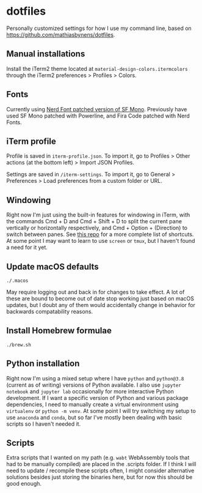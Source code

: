 # dotfiles

Personally customized settings for how I use my command line, based on <https://github.com/mathiasbynens/dotfiles>.

## Manual installations

Install the iTerm2 theme located at `material-design-colors.itermcolors` through the iTerm2 preferences > Profiles > Colors.

## Fonts

Currently using [Nerd Font patched version of SF Mono](https://github.com/Twixes/SF-Mono-Powerline).
Previously have used SF Mono patched with Powerline, and Fira Code patched with Nerd Fonts.

## iTerm profile

Profile is saved in `iterm-profile.json`.
To import it, go to Profiles > Other actions (at the bottom left) > Import JSON Profiles.

Settings are saved in `/iterm-settings`.
To import it, go to General > Preferences > Load preferences from a custom folder or URL.

## Windowing

Right now I'm just using the built-in features for windowing in iTerm, with the commands Cmd + D and Cmd + Shift + D to split the current pane vertically or horizontally respectively, and Cmd + Option + (Direction) to switch between panes.
See [this repo](https://gist.github.com/squarism/ae3613daf5c01a98ba3a) for a more complete list of shortcuts.
At some point I may want to learn to use `screen` or `tmux`, but I haven't found a need for it yet.

## Update macOS defaults
```
./.macos
```

May require logging out and back in for changes to take effect.
A lot of these are bound to become out of date stop working just based on macOS updates, but I doubt any of them would accidentally change in behavior for backwards compatability reasons.

## Install Homebrew formulae
```
./brew.sh
```

## Python installation
Right now I'm using a mixed setup where I have `python` and `python@3.8` (current as of writing) versions of Python available.
I also use `jupyter notebook` and `jupyter lab` occasionally for more interactive Python development.
If I want a specific version of Python and various package dependencies, I need to
manually create a virtual environment using `virtualenv` or `python -m venv`.
At some point I will try switching my setup to use `anaconda` and `conda`, but so far I've mostly been dealing with basic scripts so I haven't needed it.

## Scripts
Extra scripts that I wanted on my path (e.g. `wabt` WebAssembly tools that had to be manually compiled) are placed in the .scripts folder.
If I think I will need to update / recompile these scripts often, I might consider alternative solutions besides just storing the binaries here, but for now this should be good enough.

